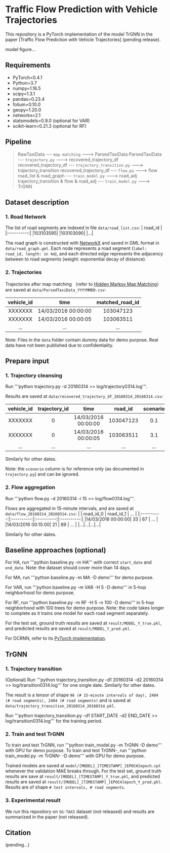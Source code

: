# Traffic Flow Prediction with Vehicle Trajectories

This repository is a PyTorch implementation of the model TrGNN in the paper [Traffic Flow Prediction with Vehicle Trajectories] (pending release).

model figure...


## Requirements

* PyTorch=0.4.1
* Python=3.7
* numpy=1.16.5
* scipy=1.3.1
* pandas=0.23.4
* folium=0.10.0
* geopy=1.20.0
* networkx=2.1
* statsmodels=0.9.0 (optional for VAR)
* scikit-learn=0.21.3 (optional for RF)



## Pipeline

> RawTaxiData --- `map matching` ---> ParsedTaxiData
> ParsedTaxiData --- `trajectory.py` ---> recovered_trajectory_df
> recovered_trajectory_df --- `trajectory_transition.py` ---> trajectory_transition
> recovered_trajectory_df --- `flow.py` ---> flow
> road_list & road_graph --- `train_model.py` ---> road_adj
> trajectory_transition & flow & road_adj --- `train_model.py` ---> TrGNN


## Dataset description

### 1. Road Network

The list of road segments are indexed in file `data/road_list.csv`:
| road_id |
|:----------:|
|103103595|
|103103090|
|...|

The road graph is constructed with [NetworkX](https://networkx.github.io/documentation/stable/tutorial.html) and saved in GML format in `data/road_graph.gml`. Each node represents a road segment (`label: road_id, length: in km`), and each directed edge represents the adjacency between to road segments (weight: exponential decay of distance).

### 2. Trajectories

Trajectories after map matching （refer to [Hidden Markov Map Matching](https://www.microsoft.com/en-us/research/publication/hidden-markov-map-matching-noise-sparseness/)） are saved at `data/ParsedTaxiData_YYYYMMDD.csv`:

| vehicle_id | time | matched_road_id |
|:----------:|:----------:|:----------:|
|XXXXXXX|14/03/2016 00:00:00|103047123|
|XXXXXXX|14/03/2016 00:00:05|103063511|
|...|...|...|

Note:
Files in the `data` folder contain dummy data for demo purpose. Real data have not been published due to confidentiality.


## Prepare input

### 1. Trajectory cleansing

Run '''python trajectory.py -d 20160314 >> log/trajectory0314.log'''.

Results are saved at `data/recovered_trajectory_df_20160314_20160314.csv`:

| vehicle_id |trajectory_id| time | road_id |scenario|
|:----------:|:----------:|:----------:|:----------:|:----------:|
|XXXXXXX|0|14/03/2016 00:00:00|103047123|0.1|
|XXXXXXX|0|14/03/2016 00:00:05|103063511|3.1|
|...|...|...|...|...|

Similarly for other dates.
 
Note: the `scenario` column is for reference only (as documented in `trajectory.py`) and can be ignored.


### 2. Flow aggregation

Run '''python flow.py -d 20160314 -i 15 >> log/flow0314.log'''.

Flows are aggregated in 15-minute intervals, and are saved at `data/flow_20160314_20160314.csv`:
|   | road_id_0 | road_id_1 | ... |
|:----------:|:----------:|:----------:|:----------:|
|14/03/2016 00:00:00| 33 | 67 | ... |
|14/03/2016 00:15:00| 21 | 89 | ... |
|...|...|...|...|

Similarly for other dates.


## Baseline approaches (optional)

For HA, run '''python baseline.py -m HA''' with correct `start_date` and `end_date`. Note: the dataset should cover more than 14 days.

For MA, run '''python baseline.py -m MA -D demo''' for demo purpose.

For VAR, run '''python baseline.py -m VAR -H 5 -D demo''' in 5-hop neighborhood for demo purpose.

For RF, run '''python baseline.py -m RF -H 5 -n 100 -D demo''' in 5-hop neighborhood with 100 trees for demo purpose. Note: the code takes longer to complete as it trains one model for each road segment separately. 

For the test set, ground truth results are saved at `result/MODEL_Y_true.pkl`, and predicted results are saved at `result/MODEL_Y_pred.pkl`.

For DCRNN, refer to its [PyTorch implementation](https://github.com/chnsh/DCRNN_PyTorch).


## TrGNN

### 1. Trajectory transition

(Optional) Run '''python trajectory_transition.py -d1 20160314 -d2 20160314 >> log/transition0314.log''' for one single date. Similarly for other dates.

The result is a tensor of shape `96 (# 15-minute intervals of day), 2404 (# road segments), 2404 (# road segments)` and is saved at `data/trajectory_transition_20160314_20160314.pkl`.

Run '''python trajectory_transition.py -d1 START_DATE -d2 END_DATE >> log/transition0314.log''' for the training period.


### 2.  Train and test TrGNN

To train and test TrGNN, run '''python train_model.py -m TrGNN -D demo''' with GPU for demo purpose.
To train and test TrGNN-, run '''python train_model.py -m TrGNN- -D demo''' with GPU for demo purpose.

Trained models are saved at `model/[MODEL]_[TIMESTAMP]_[EPOCH]epoch.cpt` whenever the validation MAE breaks through. For the test set, ground truth results are save at `result/[MODEL]_[TIMESTAMP]_Y_true.pkl`, and predicted results are saved at `result/[MODEL]_[TIMESTAMP]_[EPOCH]epoch_Y_pred.pkl`. Results are of shape `# test intervals, # road segments`.


### 3. Experimental result

We run this repository on `SG-TAXI` dataset (not released) and results are summarized in the paper (not released).


## Citation
(pending...)